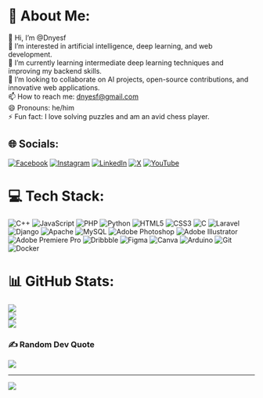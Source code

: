 # 💫 About Me:
👋 Hi, I’m @Dnyesf<br>👀 I’m interested in artificial intelligence, deep learning, and web development.<br>🌱 I’m currently learning intermediate deep learning techniques and improving my backend skills.<br>💞️ I’m looking to collaborate on AI projects, open-source contributions, and innovative web applications.<br>📫 How to reach me: dnyesf@gmail.com<br>😄 Pronouns: he/him<br>⚡ Fun fact: I love solving puzzles and am an avid chess player.


## 🌐 Socials:
[![Facebook](https://img.shields.io/badge/Facebook-%231877F2.svg?logo=Facebook&logoColor=white)](https://facebook.com/dnyesf) [![Instagram](https://img.shields.io/badge/Instagram-%23E4405F.svg?logo=Instagram&logoColor=white)](https://instagram.com/dnyesf) [![LinkedIn](https://img.shields.io/badge/LinkedIn-%230077B5.svg?logo=linkedin&logoColor=white)](https://linkedin.com/in/dnyesf) [![X](https://img.shields.io/badge/X-black.svg?logo=X&logoColor=white)](https://x.com/dnyesf) [![YouTube](https://img.shields.io/badge/YouTube-%23FF0000.svg?logo=YouTube&logoColor=white)](https://youtube.com/@dnyesf) 

# 💻 Tech Stack:
![C++](https://img.shields.io/badge/c++-%2300599C.svg?style=flat&logo=c%2B%2B&logoColor=white) ![JavaScript](https://img.shields.io/badge/javascript-%23323330.svg?style=flat&logo=javascript&logoColor=%23F7DF1E) ![PHP](https://img.shields.io/badge/php-%23777BB4.svg?style=flat&logo=php&logoColor=white) ![Python](https://img.shields.io/badge/python-3670A0?style=flat&logo=python&logoColor=ffdd54) ![HTML5](https://img.shields.io/badge/html5-%23E34F26.svg?style=flat&logo=html5&logoColor=white) ![CSS3](https://img.shields.io/badge/css3-%231572B6.svg?style=flat&logo=css3&logoColor=white) ![C](https://img.shields.io/badge/c-%2300599C.svg?style=flat&logo=c&logoColor=white) ![Laravel](https://img.shields.io/badge/laravel-%23FF2D20.svg?style=flat&logo=laravel&logoColor=white) ![Django](https://img.shields.io/badge/django-%23092E20.svg?style=flat&logo=django&logoColor=white) ![Apache](https://img.shields.io/badge/apache-%23D42029.svg?style=flat&logo=apache&logoColor=white) ![MySQL](https://img.shields.io/badge/mysql-4479A1.svg?style=flat&logo=mysql&logoColor=white) ![Adobe Photoshop](https://img.shields.io/badge/adobe%20photoshop-%2331A8FF.svg?style=flat&logo=adobe%20photoshop&logoColor=white) ![Adobe Illustrator](https://img.shields.io/badge/adobe%20illustrator-%23FF9A00.svg?style=flat&logo=adobe%20illustrator&logoColor=white) ![Adobe Premiere Pro](https://img.shields.io/badge/Adobe%20Premiere%20Pro-9999FF.svg?style=flat&logo=Adobe%20Premiere%20Pro&logoColor=white) ![Dribbble](https://img.shields.io/badge/Dribbble-EA4C89?style=flat&logo=dribbble&logoColor=white) ![Figma](https://img.shields.io/badge/figma-%23F24E1E.svg?style=flat&logo=figma&logoColor=white) ![Canva](https://img.shields.io/badge/Canva-%2300C4CC.svg?style=flat&logo=Canva&logoColor=white) ![Arduino](https://img.shields.io/badge/-Arduino-00979D?style=flat&logo=Arduino&logoColor=white) ![Git](https://img.shields.io/badge/git-%23F05033.svg?style=flat&logo=git&logoColor=white) ![Docker](https://img.shields.io/badge/docker-%230db7ed.svg?style=flat&logo=docker&logoColor=white)
# 📊 GitHub Stats:
![](https://github-readme-stats.vercel.app/api?username=@dnyesf&theme=dark&hide_border=false&include_all_commits=false&count_private=false)<br/>
![](https://github-readme-streak-stats.herokuapp.com/?user=@dnyesf&theme=dark&hide_border=false)<br/>
![](https://github-readme-stats.vercel.app/api/top-langs/?username=@dnyesf&theme=dark&hide_border=false&include_all_commits=false&count_private=false&layout=compact)

### ✍️ Random Dev Quote
![](https://quotes-github-readme.vercel.app/api?type=horizontal&theme=radical)

---
[![](https://visitcount.itsvg.in/api?id=@dnyesf&icon=0&color=0)](https://visitcount.itsvg.in)

<!-- Proudly created with GPRM ( https://gprm.itsvg.in ) -->
